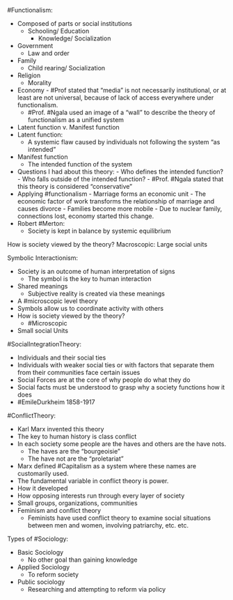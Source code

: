 #Functionalism: 

- Composed of parts or social institutions 
	- Schooling/ Education 
		-	Knowledge/ Socialization 
- Government 
	- Law and order
- Family 
	- Child rearing/ Socialization
- Religion 
	- Morality 
- Economy 
		- #Prof stated that “media” is not necessarily institutional, or at least are not universal, because of lack of access everywhere under functionalism. 
	-	#Prof. #Ngala used an image of a “wall” to describe the theory of functionalism as a unified system 
- Latent function v. Manifest function 
- Latent function:     
	- A systemic flaw caused by individuals not following the system “as intended” 
- Manifest function 
	- The intended function of the system 
- Questions I had about this theory: 
		- Who defines the intended function? 
		- Who falls outside of the intended function? 
		- #Prof. #Ngala stated that this theory is considered “conservative”
- Applying #functionalism 
		- Marriage forms an economic unit 
		- The economic factor of work transforms the relationship of marriage and causes divorce 
		- Families become more mobile 
		- Due to nuclear family, connections lost, economy started this change. 
- Robert #Merton: 
	- Society is kept in balance by systemic equilibrium


How is society viewed by the theory? 
Macroscopic: 
Large social units

Symbolic Interactionism:
- Society is an outcome of human interpretation of signs 
	- The symbol is the key to human interaction 
- Shared meanings 
	- Subjective reality is created via these meanings 
- A #microscopic level theory 
- Symbols allow us to coordinate activity with others 
- How is society viewed by the theory? 
	- #Microscopic 
- Small social Units

#SocialIntegrationTheory:
- Individuals and their social ties
- Individuals with weaker social ties or with factors that separate them from their communities face certain issues 
- Social Forces are at the core of why people do what they do 
- Social facts must be understood to grasp why a society functions how it does 
- #EmileDurkheim 1858-1917

#ConflictTheory:
- Karl Marx invented this theory 
- The key to human history is class conflict 
- In each society some people are the haves and others are the have nots. 
	- The haves are the “bourgeoisie” 
	- The have not are the “proletariat” 
- Marx defined #Capitalism as a system where these names are customarily used. 
- The fundamental variable in conflict theory is power. 
- How it developed 
- How opposing interests run through every layer of society 
- Small groups, organizations, communities 
- Feminism and conflict theory 
	- Feminists have used conflict theory to examine social situations between men and women, involving patriarchy, etc. etc. 

Types of #Sociology:
- Basic Sociology 
	- No other goal than gaining knowledge 
- Applied Sociology 
	- To reform society 
- Public sociology 
	- Researching and attempting to reform via policy 
